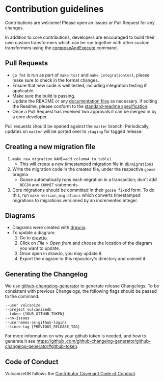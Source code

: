 # Contribution guidelines

Contributions are welcome! Please open an Issues or Pull Request for any changes.

In addition to core contributions, developers are encouraged to build their own custom transformers which
can be run together with other custom transformers using the [composeAndExecute](../../staging/documentation/custom-transformers.md) command.

## Pull Requests
- `go fmt` is run as part of `make test` and `make integrationtest`, please make sure to check in the format changes.
- Ensure that new code is well tested, including integration testing if applicable.
- Make sure the build is passing.
- Update the README or any [documentation files](./) as necessary. If editing the Readme, please
conform to the
[standard-readme specification](https://github.com/RichardLitt/standard-readme).
- Once a Pull Request has received two approvals it can be merged in by a core developer.

Pull requests should be opened against the `master` branch. Periodically, updates on `master` will be ported over to `staging` for tagged release.

## Creating a new migration file
1. `make new_migration NAME=add_columnA_to_table1`
    - This will create a new timestamped migration file in `db/migrations`
1. Write the migration code in the created file, under the respective `goose` pragma
    - Goose automatically runs each migration in a transaction; don't add `BEGIN` and `COMMIT` statements.
1. Core migrations should be committed in their `goose fix`ed form. To do this, run `make version_migrations` which
converts timestamped migrations to migrations versioned by an incremented integer.

## Diagrams
- Diagrams were created with [draw.io](https://www.draw.io).
- To update a diagram:
  1. Go to [draw.io](https://www.draw.io).
  1. Click on *File > Open from* and choose the location of the diagram you want to update.
  1. Once open in draw.io, you may update it.
  1. Export the diagram to this repository's directory and commit it.


## Generating the Changelog
We use [github-changelog-generator](https://github.com/github-changelog-generator/github-changelog-generator) to generate release Changelogs. To be consistent with previous Changelogs, the following flags should be passed to the command:

```
--user vulcanize
--project vulcanizedb
--token {YOUR_GITHUB_TOKEN}
--no-issues
--usernames-as-github-logins
--since-tag {PREVIOUS_RELEASE_TAG}
```

For more information on why your github token is needed, and how to generate it see [https://github
.com/github-changelog-generator/github-changelog-generator#github-token](https://github.com/github-changelog-generator/github-changelog-generator#github-token).

## Code of Conduct
VulcanizeDB follows the [Contributor Covenant Code of Conduct](https://www.contributor-covenant.org/version/1/4/code-of-conduct).
